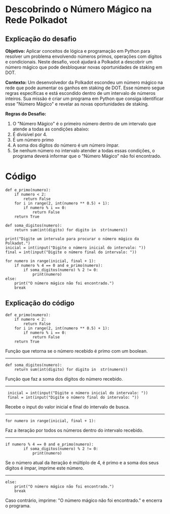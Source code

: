 ﻿# Descobrindo o Número Mágico na Rede Polkadot

## Explicação do desafio

**Objetivo:** Aplicar conceitos de lógica e programação em Python para resolver um problema envolvendo números primos, operações com dígitos e condicionais. Neste desafio, você ajudará a Polkadot a descobrir um número mágico que pode desbloquear novas oportunidades de staking em DOT.

**Contexto:** Um desenvolvedor da Polkadot escondeu um número mágico na rede que pode aumentar os ganhos em staking de DOT. Esse número segue regras específicas e está escondido dentro de um intervalo de números inteiros. Sua missão é criar um programa em Python que consiga identificar esse "Número Mágico" e revelar as novas oportunidades de staking.

**Regras do Desafio:**

1. O "Número Mágico" é o primeiro número dentro de um intervalo que atende a todas as condições abaixo:
 2. É divisível por 4.
 3. É um número primo
 4. A soma dos dígitos do número é um número ímpar.
 5. Se nenhum número no intervalo atender a todas essas condições, o programa deverá informar que o "Número Mágico" não foi encontrado.
 
 # Código

    def e_primo(numero):
	    if numero < 2:
		    return False
	    for i in range(2, int(numero ** 0.5) + 1):
		    if numero % i == 0:
			    return False
	    return True
  
    def soma_digitos(numero):
	    return sum(int(digito) for digito in  str(numero)) 
    
    print("Digite um intervalo para procurar o número mágico da Polkadot.") 
    inicial = int(input("Digite o número inicial do intervalo: ")) 
    final = int(input("Digite o número final do intervalo: "))
     
    for numero in range(inicial, final + 1):
	    if numero % 4 == 0 and e_primo(numero):
		    if soma_digitos(numero) % 2 != 0:
			    print(numero)
    else: 
	    print("O número mágico não foi encontrado.")
	    break
## Explicação do código

    def e_primo(numero):
	    if numero < 2:
		    return False
	    for i in range(2, int(numero ** 0.5) + 1):
		    if numero % i == 0:
			    return False
	    return True
 Função que retorna se o número recebido é primo com um boolean.
***
    def soma_digitos(numero):
        return sum(int(digito) for digito in  str(numero)) 
        
Função que faz a soma dos dígitos do número recebido.
   ***
     inicial = int(input("Digite o número inicial do intervalo: "))       
     final = int(input("Digite o número final do intervalo: "))
Recebe o input do valor inicial e final do intervalo de busca.
***
    for numero in range(inicial, final + 1):
Faz a iteração por todos os números dentro do intervalo recebido.
***
    if numero % 4 == 0 and e_primo(numero):
		    if soma_digitos(numero) % 2 != 0:
			    print(numero)
Se o número atual da iteração é múltiplo de 4, é primo e a soma dos seus dígitos é ímpar, imprime este número.
***
    else: 
	    print("O número mágico não foi encontrado.")
	    break
Caso contrário, imprime: "O número mágico não foi encontrado." e encerra o programa.

